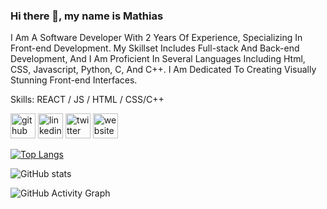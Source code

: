 ### Hi there 👋, my name is Mathias
I Am A Software Developer With 2 Years Of Experience, Specializing In Front-end Development. My Skillset Includes Full-stack And Back-end Development, And I Am Proficient In Several Languages Including Html, CSS, Javascript, Python, C, And C++. I Am Dedicated To Creating Visually Stunning Front-end Interfaces.

Skills: REACT / JS / HTML / CSS/C++



[<img src='https://cdn.jsdelivr.net/npm/simple-icons@3.0.1/icons/github.svg' alt='github' height='40'>](https://github.com/vhickjr)  [<img src='https://cdn.jsdelivr.net/npm/simple-icons@3.0.1/icons/linkedin.svg' alt='linkedin' height='40'>](https://www.linkedin.com/in/https://www.linkedin.com/in/victor-mathias-585b71205/)  [<img src='https://cdn.jsdelivr.net/npm/simple-icons@3.0.1/icons/twitter.svg' alt='twitter' height='40'>](https://twitter.com/https://www.twitter.com/__therealvictor)  [<img src='https://cdn.jsdelivr.net/npm/simple-icons@3.0.1/icons/icloud.svg' alt='website' height='40'>](https://www.mathiasvictor.com/)  

[![Top Langs](https://github-readme-stats.vercel.app/api/top-langs/?username=vhickjr)](https://github.com/anuraghazra/github-readme-stats)

![GitHub stats](https://github-readme-stats.vercel.app/api?username=vhickjr&show_icons=true)  

![GitHub Activity Graph](https://activity-graph.herokuapp.com/graph?username=vhickjr)  


